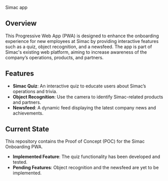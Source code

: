 Simac app

## Overview  
This Progressive Web App (PWA) is designed to enhance the onboarding experience for new employees at Simac by providing interactive features such as a quiz, object recognition, and a newsfeed. The app is part of Simac's existing web platform, aiming to increase awareness of the company’s operations, products, and partners.  

## Features  
- **Simac Quiz**: An interactive quiz to educate users about Simac’s operations and trivia.  
- **Object Recognition**: Use the camera to identify Simac-related products and partners.  
- **Newsfeed**: A dynamic feed displaying the latest company news and achievements.  

## Current State  
This repository contains the Proof of Concept (POC) for the Simac Onboarding PWA.  
- **Implemented Feature**: The quiz functionality has been developed and tested.  
- **Pending Features**: Object recognition and the newsfeed are yet to be implemented.  